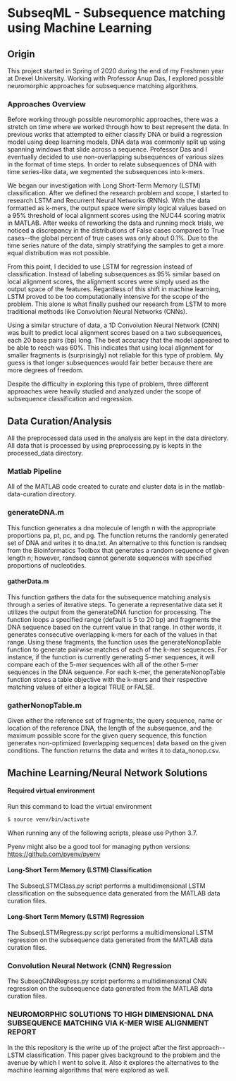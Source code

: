 # SubseqML - Subsequence matching using Machine Learning

## Origin

This project started in Spring of 2020 during the end of my Freshmen year at Drexel University. Working with Professor Anup Das, I explored possible neuromorphic approaches for subsequence matching algorithms. 

### Approaches Overview

Before working through possible neuromorphic approaches, there was a stretch on time where we worked through how to best represent the data. In previous works that attempted to either classify DNA or build a regression model using deep learning models, DNA data was commonly split up using spanning windows that slide across a sequence. Professor Das and I eventually decided to use non-overlapping subsequences of various sizes in the format of time steps. In order to relate subsequences of DNA with time series-like data, we segmented the subsequences into k-mers.

We began our investigation with Long Short-Term Memory (LSTM) classification. After we defined the research problem and scope, I started to research LSTM and Recurrent Neural Networks (RNNs). With the data formatted as k-mers, the output space were simply logical values based on a 95% threshold of local alignment scores using the NUC44 scoring matrix in MATLAB. After weeks of reworking the data and running mock trials, we noticed a discrepancy in the distributions of False cases compared to True cases--the global percent of true cases was only about 0.1%. Due to the time series nature of the data, simply stratifying the samples to get a more equal distribution was not possible. 

From this point, I decided to use LSTM for regression instead of classification. Instead of labeling subsequences as 95% similar based on local alignment scores, the alignment scores were simply used as the output space of the features. Regardless of this shift in machine learning, LSTM proved to be too computationally intensive for the scope of the problem. This alone is what finally pushed our research from LSTM to more traditional methods like Convolution Neural Networks (CNNs).

Using a similar structure of data, a 1D Convolution Neural Network (CNN) was built to predict local alignment scores based on a two subsequences, each 20 base pairs (bp) long. The best accuracy that the model appeared to be able to reach was 60%. This indicates that using local alignment for smaller fragments is (surprisingly) not reliable for this type of problem. My guess is that longer subsequences would fair better because there are more degrees of freedom. 

Despite the difficulty in exploring this type of problem, three different approaches were heavily studied and analyzed under the scope of subsequence classification and regression.

## Data Curation/Analysis

All the preprocessed data used in the analysis are kept in the data directory. All data that is processed by using preprocessing.py is kepts in the processed_data directory.

### Matlab Pipeline

All of the MATLAB code created to curate and cluster data is in the matlab-data-curation directory.

### generateDNA.m

This function generates a dna molecule of length n with the appropriate proportions pa, pt, pc, and pg. The function returns the randomly generated set of DNA and writes it to dna.txt. An alternative to this function is randseq from the Bioinformatics Toolbox that generates a random sequence of given length n; however, randseq cannot generate sequences with specified proportions of nucleotides.

#### gatherData.m

This function gathers the data for the subsequence matching analysis through a series of iterative steps. To generate a representative data set it utilizes the output from the generateDNA function for processing. The function loops a specified range (default is 5 to 20 bp) and fragments the DNA sequence based on the current value in that range. In other words, it generates consecutive overlapping k-mers for each of the values in that range. Using these fragments, the function uses the generateNonopTable function to generate pairwise matches of each of the k-mer sequences. For instance, if the function is currently generating 5-mer sequences, it will compare each of the 5-mer sequences with all of the other 5-mer sequences in the DNA sequence. For each k-mer, the generateNonopTable function stores a table objective with the k-mers and their respective matching values of either a logical TRUE or FALSE.

### gatherNonopTable.m

Given either the reference set of fragments, the query sequence, name or location of the reference DNA, the length of the subsequence, and the maximum possible score for the given query sequence, this function generates non-optimized (overlapping sequences) data based on the given conditions. The function returns the data and writes it to data_nonop.csv.

## Machine Learning/Neural Network Solutions

#### Required virtual environment

Run this command to load the virtual environment
```bash
$ source venv/bin/activate
```

When running any of the following scripts, please use Python 3.7.

Pyenv might also be a good tool for managing python versions: https://github.com/pyenv/pyenv

#### Long-Short Term Memory (LSTM) Classification

The SubseqLSTMClass.py script performs a multidimensional LSTM classification on the subsequence data generated from the MATLAB data curation files.

#### Long-Short Term Memory (LSTM) Regression

The SubseqLSTMRegress.py script performs a multidimensional LSTM regression on the subsequence data generated from the MATLAB data curation files.

### Convolution Neural Network (CNN) Regression

The SubseqCNNRegress.py script performs a multidimensional CNN regression on the subsequence data generated from the MATLAB data curation files.

### NEUROMORPHIC SOLUTIONS TO HIGH DIMENSIONAL DNA SUBSEQUENCE MATCHING VIA K-MER WISE ALIGNMENT REPORT

In the this repository is the write up of the project after the first approach--LSTM classification. This paper gives background to the problem and the avenue by which I went to solve it. Also it explores the alternatives to the machine learning algorithms that were explored as well.
